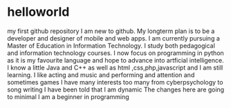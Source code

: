 # helloworld
my first github repository
I am new to github.
My longterm plan is to be a developer and  designer of mobile and web apps.
I am currently pursuing a Master of Education in Information Technology.
I study both pedagogical and information technology courses. 
I now focus on programming in python as it is my favourite language and hope to advance into artficial intelligence.
I know a little Java and C++ as well as html ,css,php,javascript and I am still learning. 
I like acting and music and performing and attention and sometimes games
I have many interests too many from cyberpsychology to song writing
I have been told that I am dynamic
The changes here are going to minimal I am a beginner in programming 
